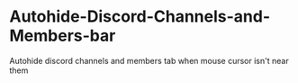 # Autohide-Discord-Channels-and-Members-bar
Autohide discord channels and members tab when mouse cursor isn't near them
